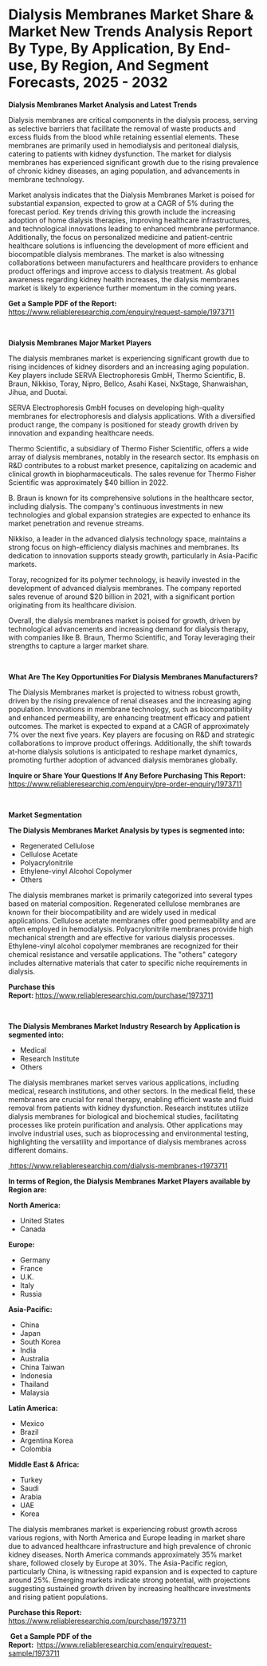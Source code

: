 <p><h1>Dialysis Membranes Market Share & Market New Trends Analysis Report By Type, By Application, By End-use, By Region, And Segment Forecasts, 2025 - 2032</h1></p><p><strong>Dialysis Membranes Market Analysis and Latest Trends</strong></p>
<p><p>Dialysis membranes are critical components in the dialysis process, serving as selective barriers that facilitate the removal of waste products and excess fluids from the blood while retaining essential elements. These membranes are primarily used in hemodialysis and peritoneal dialysis, catering to patients with kidney dysfunction. The market for dialysis membranes has experienced significant growth due to the rising prevalence of chronic kidney diseases, an aging population, and advancements in membrane technology.</p><p>Market analysis indicates that the Dialysis Membranes Market is poised for substantial expansion, expected to grow at a CAGR of 5% during the forecast period. Key trends driving this growth include the increasing adoption of home dialysis therapies, improving healthcare infrastructures, and technological innovations leading to enhanced membrane performance. Additionally, the focus on personalized medicine and patient-centric healthcare solutions is influencing the development of more efficient and biocompatible dialysis membranes. The market is also witnessing collaborations between manufacturers and healthcare providers to enhance product offerings and improve access to dialysis treatment. As global awareness regarding kidney health increases, the dialysis membranes market is likely to experience further momentum in the coming years.</p></p>
<p><strong>Get a Sample PDF of the Report:&nbsp;</strong> <a href="https://www.reliableresearchiq.com/enquiry/request-sample/1973711?utm_campaign=3006&utm_medium=2&utm_source=Github&utm_content=ia&utm_term=13042025&utm_id=dialysis-membranes">https://www.reliableresearchiq.com/enquiry/request-sample/1973711</a></p>
<p>&nbsp;</p>
<p><strong>Dialysis Membranes Major Market Players</strong></p>
<p><p>The dialysis membranes market is experiencing significant growth due to rising incidences of kidney disorders and an increasing aging population. Key players include SERVA Electrophoresis GmbH, Thermo Scientific, B. Braun, Nikkiso, Toray, Nipro, Bellco, Asahi Kasei, NxStage, Shanwaishan, Jihua, and Duotai. </p><p>SERVA Electrophoresis GmbH focuses on developing high-quality membranes for electrophoresis and dialysis applications. With a diversified product range, the company is positioned for steady growth driven by innovation and expanding healthcare needs.</p><p>Thermo Scientific, a subsidiary of Thermo Fisher Scientific, offers a wide array of dialysis membranes, notably in the research sector. Its emphasis on R&D contributes to a robust market presence, capitalizing on academic and clinical growth in biopharmaceuticals. The sales revenue for Thermo Fisher Scientific was approximately $40 billion in 2022.</p><p>B. Braun is known for its comprehensive solutions in the healthcare sector, including dialysis. The company's continuous investments in new technologies and global expansion strategies are expected to enhance its market penetration and revenue streams.</p><p>Nikkiso, a leader in the advanced dialysis technology space, maintains a strong focus on high-efficiency dialysis machines and membranes. Its dedication to innovation supports steady growth, particularly in Asia-Pacific markets.</p><p>Toray, recognized for its polymer technology, is heavily invested in the development of advanced dialysis membranes. The company reported sales revenue of around $20 billion in 2021, with a significant portion originating from its healthcare division.</p><p>Overall, the dialysis membranes market is poised for growth, driven by technological advancements and increasing demand for dialysis therapy, with companies like B. Braun, Thermo Scientific, and Toray leveraging their strengths to capture a larger market share.</p></p>
<p>&nbsp;</p>
<p><strong>What Are The Key Opportunities For Dialysis Membranes Manufacturers?</strong></p>
<p><p>The Dialysis Membranes market is projected to witness robust growth, driven by the rising prevalence of renal diseases and the increasing aging population. Innovations in membrane technology, such as biocompatibility and enhanced permeability, are enhancing treatment efficacy and patient outcomes. The market is expected to expand at a CAGR of approximately 7% over the next five years. Key players are focusing on R&D and strategic collaborations to improve product offerings. Additionally, the shift towards at-home dialysis solutions is anticipated to reshape market dynamics, promoting further adoption of advanced dialysis membranes globally.</p></p>
<p><strong>Inquire or Share Your Questions If Any Before Purchasing This Report:</strong> <a href="https://www.reliableresearchiq.com/enquiry/pre-order-enquiry/1973711?utm_campaign=3006&utm_medium=2&utm_source=Github&utm_content=ia&utm_term=13042025&utm_id=dialysis-membranes">https://www.reliableresearchiq.com/enquiry/pre-order-enquiry/1973711</a></p>
<p>&nbsp;</p>
<p><strong>Market Segmentation</strong></p>
<p><strong>The Dialysis Membranes Market Analysis by types is segmented into:</strong></p>
<p><ul><li>Regenerated Cellulose</li><li>Cellulose Acetate</li><li>Polyacrylonitrile</li><li>Ethylene-vinyl Alcohol Copolymer</li><li>Others</li></ul></p>
<p><p>The dialysis membranes market is primarily categorized into several types based on material composition. Regenerated cellulose membranes are known for their biocompatibility and are widely used in medical applications. Cellulose acetate membranes offer good permeability and are often employed in hemodialysis. Polyacrylonitrile membranes provide high mechanical strength and are effective for various dialysis processes. Ethylene-vinyl alcohol copolymer membranes are recognized for their chemical resistance and versatile applications. The "others" category includes alternative materials that cater to specific niche requirements in dialysis.</p></p>
<p><strong>Purchase this Report:&nbsp;</strong><a href="https://www.reliableresearchiq.com/purchase/1973711?utm_campaign=3006&utm_medium=2&utm_source=Github&utm_content=ia&utm_term=13042025&utm_id=dialysis-membranes">https://www.reliableresearchiq.com/purchase/1973711</a></p>
<p>&nbsp;</p>
<p><strong>The Dialysis Membranes Market Industry Research by Application is segmented into:</strong></p>
<p><ul><li>Medical</li><li>Research Institute</li><li>Others</li></ul></p>
<p><p>The dialysis membranes market serves various applications, including medical, research institutions, and other sectors. In the medical field, these membranes are crucial for renal therapy, enabling efficient waste and fluid removal from patients with kidney dysfunction. Research institutes utilize dialysis membranes for biological and biochemical studies, facilitating processes like protein purification and analysis. Other applications may involve industrial uses, such as bioprocessing and environmental testing, highlighting the versatility and importance of dialysis membranes across different domains.</p></p>
<p><a href="https://www.reliableresearchiq.com/dialysis-membranes-r1973711?utm_campaign=3006&utm_medium=2&utm_source=Github&utm_content=ia&utm_term=13042025&utm_id=dialysis-membranes">&nbsp;https://www.reliableresearchiq.com/dialysis-membranes-r1973711</a></p>
<p><strong>In terms of Region, the Dialysis Membranes Market Players available by Region are:</strong></p>
<p>
    <p> <strong> North America: </strong>
        <ul>
            <li>United States</li>
            <li>Canada</li>
        </ul>
        </p> 
    <p> <strong> Europe: </strong>
        <ul>
            <li>Germany</li>
            <li>France</li>
            <li>U.K.</li>
            <li>Italy</li>
            <li>Russia</li>
        </ul>
        </p> 
    <p> <strong> Asia-Pacific: </strong>
        <ul>
            <li>China</li>
            <li>Japan</li>
            <li>South Korea</li>
            <li>India</li>
            <li>Australia</li>
            <li>China Taiwan</li>
            <li>Indonesia</li>
            <li>Thailand</li>
            <li>Malaysia</li>
        </ul>
        </p> 
    <p> <strong> Latin America: </strong>
        <ul>
            <li>Mexico</li>
            <li>Brazil</li>
            <li>Argentina Korea</li>
            <li>Colombia</li>
        </ul>
        </p> 
    <p> <strong> Middle East & Africa: </strong>
        <ul>
            <li>Turkey</li>
            <li>Saudi</li>
            <li>Arabia</li>
            <li>UAE</li>
            <li>Korea</li>
        </ul>
    </p>
    </p>
<p><p>The dialysis membranes market is experiencing robust growth across various regions, with North America and Europe leading in market share due to advanced healthcare infrastructure and high prevalence of chronic kidney diseases. North America commands approximately 35% market share, followed closely by Europe at 30%. The Asia-Pacific region, particularly China, is witnessing rapid expansion and is expected to capture around 25%. Emerging markets indicate strong potential, with projections suggesting sustained growth driven by increasing healthcare investments and rising patient populations.</p></p>
<p><strong>Purchase this Report: </strong><a href="https://www.reliableresearchiq.com/purchase/1973711?utm_campaign=3006&utm_medium=2&utm_source=Github&utm_content=ia&utm_term=13042025&utm_id=dialysis-membranes">https://www.reliableresearchiq.com/purchase/1973711</a></p>
<p>&nbsp;<strong>Get a Sample PDF of the Report:&nbsp;&nbsp;</strong><a href="https://www.reliableresearchiq.com/enquiry/request-sample/1973711?utm_campaign=3006&utm_medium=2&utm_source=Github&utm_content=ia&utm_term=13042025&utm_id=dialysis-membranes">https://www.reliableresearchiq.com/enquiry/request-sample/1973711</a></p>
<p><strong></strong></p>
<p><p></p><p></p><p></p></p>